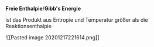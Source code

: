 **Freie Enthalpie**/**Gibb's Energie**

ist das Produkt aus Entropie und Temperatur größer als die Reaktionsenthalpie

![[Pasted image 20201217221614.png]]
